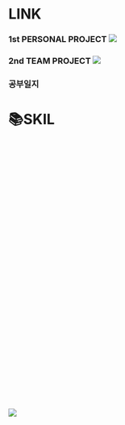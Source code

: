 <H1>LINK</H1>
<H3>1st PERSONAL PROJECT <img src="https://img.shields.io/badge/OCL[학급관리시스템]-3178C6?style=for-the-badge&logo=github&logoColor=white"/>
</H3>
<H3>2nd TEAM PROJECT <img src="https://img.shields.io/badge/React-61DAFB?style=for-the-badge&logo=github&logoColor=white"/></H3>
<H3>공부일지</H3>
<H1>📚SKIL</H1><svg role="img" viewBox="0 0 24 24" xmlns="http://www.w3.org/2000/svg">
</svg>

<H3>
 <img src="https://img.shields.io/badge/TypeScript-3178C6?style=flat&logo=TypeScript&logoColor=white"/></H3>

<!--
**reversejin0209/reversejin0209** is a ✨ _special_ ✨ repository because its `README.md` (this file) appears on your GitHub profile.

Here are some ideas to get you started:

- 🔭 I’m currently working on ...
- 🌱 I’m currently learning ...
- 👯 I’m looking to collaborate on ...
- 🤔 I’m looking for help with ...
- 💬 Ask me about ...
- 📫 How to reach me: ...
- 😄 Pronouns: ...
- ⚡ Fun fact: ...
-->
